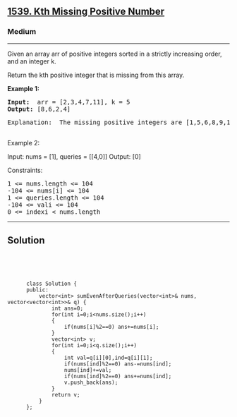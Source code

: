
<h2><a href="https://leetcode.com/problems/kth-missing-positive-number/description/">1539. Kth Missing Positive Number</a></h2>
<h3>Medium</h3>
<hr>
<div><p>
Given an array arr of positive integers sorted in a strictly increasing order, and an integer k.

Return the kth positive integer that is missing from this array.
</p>


<p><strong>Example 1:</strong></p>
<pre><strong>Input:</strong>  arr = [2,3,4,7,11], k = 5
<strong>Output:</strong> [8,6,2,4]
</pre>
<pre>
Explanation:  The missing positive integers are [1,5,6,8,9,10,12,13,...]. The 5th missing positive integer is 9.
  </pre>
  
Example 2:

Input: nums = [1], queries = [[4,0]]
Output: [0]
 

Constraints:
<pre>
1 <= nums.length <= 104
-104 <= nums[i] <= 104
1 <= queries.length <= 104
-104 <= vali <= 104
0 <= indexi < nums.length
</pre>
<hr>
 <h2><strong><b>Solution</b></strong></h2>
 <br>
 <pre>
 
          class Solution {
          public:
              vector<int> sumEvenAfterQueries(vector<int>& nums, vector<vector<int>>& q) {
                  int ans=0;
                  for(int i=0;i<nums.size();i++)
                  {
                      if(nums[i]%2==0) ans+=nums[i];
                  }
                  vector<int> v;
                  for(int i=0;i<q.size();i++)
                  {
                      int val=q[i][0],ind=q[i][1];
                      if(nums[ind]%2==0) ans-=nums[ind];
                      nums[ind]+=val;
                      if(nums[ind]%2==0) ans+=nums[ind];
                      v.push_back(ans);
                  }
                  return v;
              }
          };
          
 </pre>

